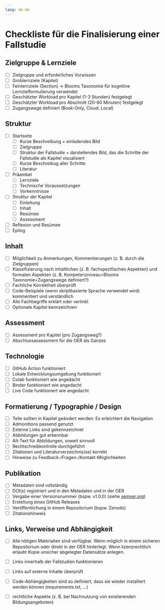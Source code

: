 ```yaml
---
lang: de-de
---
```

# Checkliste für die Finalisierung einer Fallstudie

## Zielgruppe & Lernziele
- [ ] Zielgruppe und erforderliches Vorwissen
- [ ] Groblernziele (Kapitel)
- [ ] Feinlernziele (Section) -> Blooms Taxonomie für kognitive Lernzielformulierung verwendet
- [ ] Geschätzter Workload pro Kapitel (1-3 Stunden) festgelegt
- [ ] Geschätzter Workload pro Abschnitt (20-60 Minuten) festgelegt
- [ ] Zugangswege definiert (Book-Only, Cloud, Local)

## Struktur
- [ ] Startseite
  - [ ] Kurze Beschreibung + einladendes Bild
  - [ ] Zielgruppe
  - [ ] Struktur der Fallstudie + darstellendes Bild, das die Schritte der Fallstudie als Kapitel visualisiert
  - [ ] Kurze Beschreibug aller Schritte
  - [ ] Literatur
- [ ] Präambel
  - [ ] Lernziele
  - [ ] Technische Voraussetzungen
  - [ ] Vorkenntnisse
- [ ] Struktur der Kapitel
  - [ ] Einleitung
  - [ ] Inhalt
  - [ ] Resümee
  - [ ] Assessment
- [ ] Reflexion und Resümee
- [ ] Epilog

## Inhalt
- [ ] Möglichkeit zu Anmerkungen, Kommentierungen (z. B. durch die Zielgruppen)
- [ ] Klassifizierung nach inhaltlichen (z. B. fachspezifischen Aspekten) und formalen Aspekten (z. B. Kompetenzniveau=Blooms Taxonomie=Zugangswege definiert?)
- [ ] Fachliche Korrektheit überprüft
- [ ] Code-Beispiele (wenn skriptbasierte Sprache verwendet wird) kommentiert und verständlich
- [ ] Alle Fachbegriffe erklärt oder verlinkt
- [ ] Optionale Kapitel kennzeichnen

## Assessment
- [ ] Assessment pro Kapitel (pro Zugangsweg?)
- [ ] Abschlussassessment für die OER als Ganzes

## Technologie
- [ ] GitHub Action funktioniert
- [ ] Lokale Entwicklungsumgebung funktioniert
- [ ] Colab funktioniert wie angedacht
- [ ] Binder funktioniert wie angedacht
- [ ] Live Code funktioniert wie angedacht

## Formatierung / Typographie / Design
- [ ] Teile sollten in Kapitel geändert werden: Es erleichtert die Navigation
- [ ] Admonitions passend genutzt
- [ ] Externe Links sind gekennzeichnet
- [ ] Abbildungen gut erkennbar
- [ ] Alt-Text für Abbildungen, soweit sinnvoll
- [ ] Rechtschreibkontrolle durchgeführt
- [ ] Zitationen und Literaturverzeichnis(se) korrekt
- [ ] Hinweise zu Feedback-/Fragen-/Kontakt-Möglichkeiten

## Publikation
- [ ] Metadaten sind vollständig
- [ ] DOI(s) registriert und in den Metadaten und in der OER
- [ ] Vergabe einer Versionsnummer (bspw. v1.0.0) (siehe [semver.org](https://semver.org))
- [ ] Erstellung eines GitHub Releases
- [ ] Veröffentlichung in einem Repositorium (bspw. Zenodo)
- [ ] Zitationshinweis

## Links, Verweise und Abhängigkeit
- [ ] Alle nötigen Materialien sind verfügbar. Wenn möglich in einem sicheren Repositorium oder direkt in der OER hinterlegt. Wenn lizenzrechtlich erlaubt Kopie unsicher abgelegter Datensätze anlegen. 
- [ ] Links innerhalb der Fallstudien funktionieren
- [ ] Links auf externe Inhalte überprüft
- [ ] Code-Abhängigkeiten sind so definiert, dass sie wieder installiert werden können (requirements.txt, …)
- [ ] rechtliche Aspekte (z. B. bei Nachnutzung von existierenden Bildungsangeboten)

 
